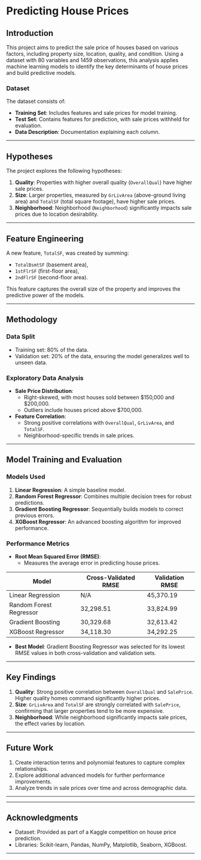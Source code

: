 

# **Predicting House Prices**

## **Introduction**
This project aims to predict the sale price of houses based on various factors, including property size, location, quality, and condition. Using a dataset with 80 variables and 1459 observations, this analysis applies machine learning models to identify the key determinants of house prices and build predictive models.

### **Dataset**
The dataset consists of:
- **Training Set**: Includes features and sale prices for model training.
- **Test Set**: Contains features for prediction, with sale prices withheld for evaluation.
- **Data Description**: Documentation explaining each column.

---

## **Hypotheses**
The project explores the following hypotheses:
1. **Quality**: Properties with higher overall quality (`OverallQual`) have higher sale prices.
2. **Size**: Larger properties, measured by `GrLivArea` (above-ground living area) and `TotalSF` (total square footage), have higher sale prices.
3. **Neighborhood**: Neighborhood (`Neighborhood`) significantly impacts sale prices due to location desirability.

---

## **Feature Engineering**
A new feature, `TotalSF`, was created by summing:
- `TotalBsmtSF` (basement area),
- `1stFlrSF` (first-floor area),
- `2ndFlrSF` (second-floor area).

This feature captures the overall size of the property and improves the predictive power of the models.

---

## **Methodology**
### **Data Split**
- Training set: 80% of the data.
- Validation set: 20% of the data, ensuring the model generalizes well to unseen data.

### **Exploratory Data Analysis**
- **Sale Price Distribution**:
  - Right-skewed, with most houses sold between $150,000 and $200,000.
  - Outliers include houses priced above $700,000.
- **Feature Correlation**:
  - Strong positive correlations with `OverallQual`, `GrLivArea`, and `TotalSF`.
  - Neighborhood-specific trends in sale prices.

---

## **Model Training and Evaluation**
### **Models Used**
1. **Linear Regression**: A simple baseline model.
2. **Random Forest Regressor**: Combines multiple decision trees for robust predictions.
3. **Gradient Boosting Regressor**: Sequentially builds models to correct previous errors.
4. **XGBoost Regressor**: An advanced boosting algorithm for improved performance.

### **Performance Metrics**
- **Root Mean Squared Error (RMSE)**:
  - Measures the average error in predicting house prices.

| **Model**                | **Cross-Validated RMSE** | **Validation RMSE** |
|--------------------------|--------------------------|----------------------|
| Linear Regression        | N/A                      | 45,370.19           |
| Random Forest Regressor  | 32,298.51               | 33,824.99           |
| Gradient Boosting        | 30,329.68               | 32,613.42           |
| XGBoost Regressor        | 34,118.30               | 34,292.25           |

- **Best Model**: Gradient Boosting Regressor was selected for its lowest RMSE values in both cross-validation and validation sets.

---

## **Key Findings**
1. **Quality**: Strong positive correlation between `OverallQual` and `SalePrice`. Higher quality homes command significantly higher prices.
2. **Size**: `GrLivArea` and `TotalSF` are strongly correlated with `SalePrice`, confirming that larger properties tend to be more expensive.
3. **Neighborhood**: While neighborhood significantly impacts sale prices, the effect varies by location.

---

## **Future Work**
1. Create interaction terms and polynomial features to capture complex relationships.
2. Explore additional advanced models for further performance improvements.
3. Analyze trends in sale prices over time and across demographic data.

---

---

## **Acknowledgments**
- Dataset: Provided as part of a Kaggle competition on house price prediction.
- Libraries: Scikit-learn, Pandas, NumPy, Matplotlib, Seaborn, XGBoost.

---
